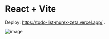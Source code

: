 # React + Vite
Deploy: https://todo-list-murex-zeta.vercel.app/ .


![image](https://github.com/Isabely-cards/todo_list/assets/112524798/968074be-8a5a-4b6d-9f04-336b6f364909)
